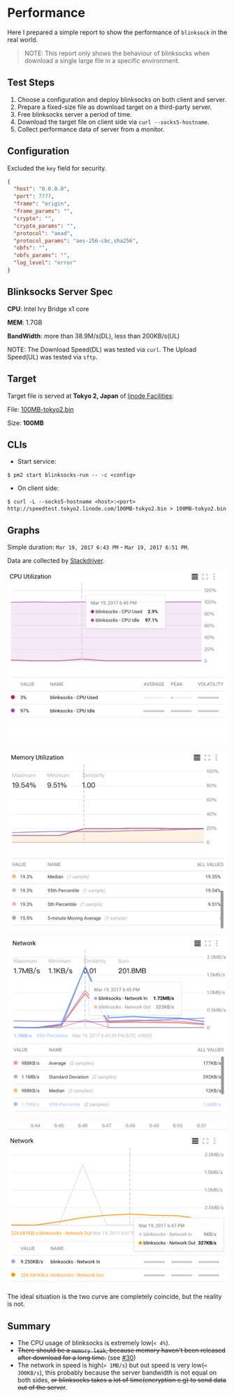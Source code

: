 # Performance

Here I prepared a simple report to show the performance of `blinksock` in the real world.

> NOTE: This report only shows the behaviour of blinksocks when download a single large file in a specific environment.

## Test Steps

1. Choose a configuration and deploy blinksocks on both client and server.
2. Prepare a fixed-size file as download target on a third-party server.
3. Free blinksocks server a period of time.
4. Download the target file on client side via `curl --socks5-hostname`.
5. Collect performance data of server from a monitor.

## Configuration

Excluded the `key` field for security.

```json
{
  "host": "0.0.0.0",
  "port": 7777,
  "frame": "origin",
  "frame_params": "",
  "crypto": "",
  "crypto_params": "",
  "protocol": "aead",
  "protocol_params": "aes-256-cbc,sha256",
  "obfs": "",
  "obfs_params": "",
  "log_level": "error"
}
```

## Blinksocks Server Spec

**CPU**: Intel lvy Bridge x1 core

**MEM**: 1.7GB

**BandWidth**: more than 38.9M/s(DL), less than 200KB/s(UL)

NOTE: The Download Speed(DL) was tested via `curl`. The Upload Speed(UL) was tested via `sftp`.

## Target

Target file is served at **Tokyo 2, Japan** of [linode Facilities](https://www.linode.com/speedtest):

File: [100MB-tokyo2.bin](http://speedtest.tokyo2.linode.com/100MB-tokyo2.bin)

Size: **100MB**

## CLIs

* Start service:

```
$ pm2 start blinksocks-run -- -c <config>
```

* On client side:

```
$ curl -L --socks5-hostname <host>:<port> http://speedtest.tokyo2.linode.com/100MB-tokyo2.bin > 100MB-tokyo2.bin
```

## Graphs

Simple duration: `Mar 19, 2017 6:43 PM` - `Mar 19, 2017 6:51 PM`.

Data are collected by [Stackdriver](https://app.google.stackdriver.com).

![cpu-utilization](cpu-utilization.png)

![memory-utilization](memory-utilization.png)

![network](network.png)

![network-2](network-2.png)

The ideal situation is the two curve are completely coincide, but the reality is not.

## Summary

* The CPU usage of blinksocks is extremely low(`< 4%`).
* ~~There should be a `memory leak`, because memory haven't been released after download for a long time.~~ (see [#30](https://github.com/blinksocks/blinksocks/issues/30))
* The network in speed is high(`> 1MB/s`) but out speed is very low(`< 300KB/s`), this probably because
the server bandwidth is not equal on both sides, ~~or blinksocks takes a lot of time(encryption e.g) to send
data out of the server~~.
